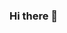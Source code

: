 ### Hi there 👋

<!--
**tclapp1031/tclapp1031** is a ✨ _special_ ✨ repository because its `README.md` (this file) appears on your GitHub profile.

Here are some thiings I engjoy:

- ⛳️ 🏌🏻‍♂️ Love to play golf 
- coaching my sons travel ⚾️ team
- Watching my daughter 👯‍♀️
- Enjoying a cold adult beverage while grilling out
- Traveling to the 🏖 with my wife and kids

